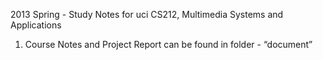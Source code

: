 2013 Spring - Study Notes for uci CS212, Multimedia Systems and Applications

1. Course Notes and Project Report can be found in folder - “document”

